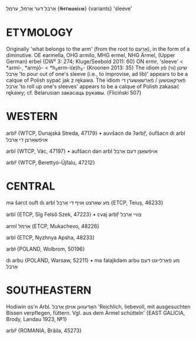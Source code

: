 אַרבל
דער
אַרמל, ערמל {𝕲𝖊𝖗𝖒𝖆𝖓𝖎𝖘𝖒} {variants}
'sleeve'

ETYMOLOGY
===========
Originally 'what belongs to the arm' (from the root to אָרעם), in the form of a diminutive.
OE earmella, OHG armilo, MHG ermel, NHG Ärmel, (Upper German) erbel
{DW² 3: 274; Kluge/Seebold 2011: 60}
ON ermr, 'sleeve' < *armĩ-, *armjō- < *h₂erm-i(e)h₂-
{Kroonen 2013: 35}
The idiom שיטן (ווי) פֿון אַרבל 'to pour out of one's sleeve (i.e., to improvise, ad lib)' appears to be a calque of Polish sypać jak z rękawa.
The idiom פֿאַרקאַטשען / פֿאַרשאַשערן די אַרבל 'to roll up one's sleeves' appears to be a calque of Polish zakasać rękawy; cf. Belarusian закасаць рукавы.
{Fliciński 507}

WESTERN
========

arblʲ {WTCP, Dunajská Streda, 47179}
	•	auvšacn də ʔarbl̩ʲ, óufšacn dɩ arbl אויפֿשאַרצן די אַרבל

arbl {WTCP, Vác, 47197}
	•	aufšacn dən arbl אויפֿשאַצן דעם אַרבל

arblʲ {WTCP, Berettyó-Újfalu, 47212}

CENTRAL
========

mə šarct ouft dɩ arbl מע שאַרצט אויף די אַרבל {ETCP, Teiuș, 46233}

arbl {ETCP, Sîg Felső Szek, 47223}
	•	cvaj arbl̩ʲ צוויי אַרבל

arml אַרמל {ETCP, Mukachevo, 48226}

arbl {ETCP, Nyzhnya Apsha, 48233}

arbɫ {POLAND, Wolbrom, 50196}

dɩ arbu {POLAND, Warsaw, 52211}
	•	mə falajkdəm arbu מע פֿאַרלייגט דעם אַרבל

SOUTHEASTERN
==============

Hodiwin os'n Arbl. האָדעווען אויסן אַרבל 'Reichlich, liebevoll, mit ausgesuchten Bissen verpflegen, füttern. Vgl. aus dem Ärmel schütteln' {EAST GALICIA, Brody, Landau 1923, №1}

arblʲ {ROMANIA, Brăila, 45273}
